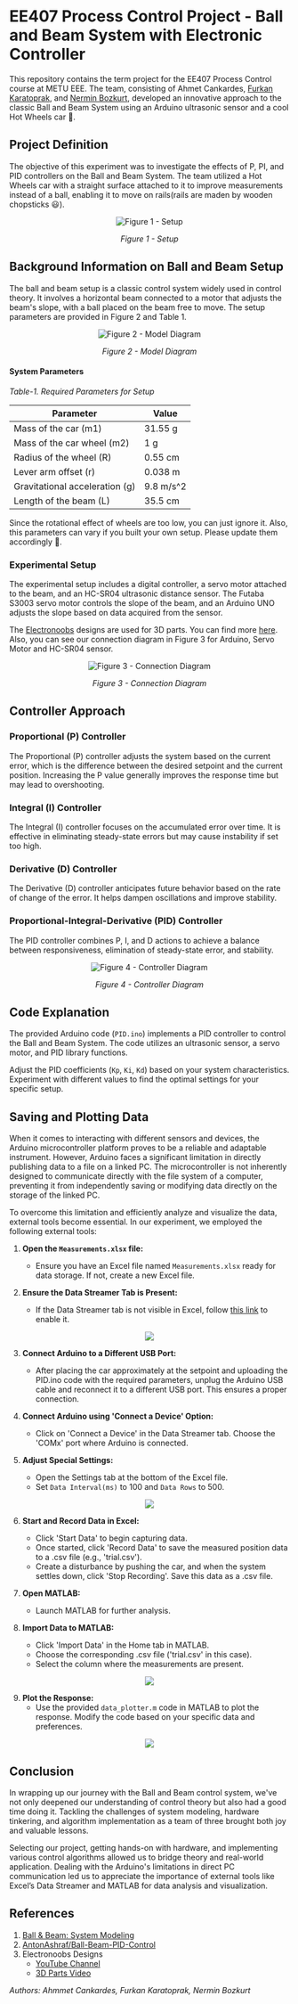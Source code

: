 # EE407 Process Control Project - Ball and Beam System with Electronic Controller

This repository contains the term project for the EE407 Process Control course at METU EEE. The team, consisting of Ahmet Cankardes, [Furkan Karatoprak](https://www.linkedin.com/in/furkan-karatoprak-5991201bb/), and [Nermin Bozkurt](https://www.linkedin.com/in/nerminbozkurt/), developed an innovative approach to the classic Ball and Beam System using an Arduino ultrasonic sensor and a cool Hot Wheels car 🚗.

## Project Definition

The objective of this experiment was to investigate the effects of P, PI, and PID controllers on the Ball and Beam System. The team utilized a Hot Wheels car with a straight surface attached to it to improve measurements instead of a ball, enabling it to move on rails(rails are maden by wooden chopsticks 😃).

<p align="center">
  <img src="/images/setup.png" alt="Figure 1 - Setup"/>
</p>

<p align="center">
  <em>Figure 1 - Setup</em>
</p>

## Background Information on Ball and Beam Setup

The ball and beam setup is a classic control system widely used in control theory. It involves a horizontal beam connected to a motor that adjusts the beam's slope, with a ball placed on the beam free to move. The setup parameters are provided in Figure 2 and Table 1.

<p align="center">
  <img src="/images/diagram.png" alt="Figure 2 - Model Diagram"/>
</p>

<p align="center">
  <em>Figure 2 - Model Diagram</em>
</p>

#### System Parameters

*Table-1. Required Parameters for Setup*

| Parameter                        | Value        |
| -------------------------------- | ------------ |
| Mass of the car (m1)              | 31.55 g      |
| Mass of the car wheel (m2)        | 1 g          |
| Radius of the wheel (R)           | 0.55 cm      |
| Lever arm offset (r)              | 0.038 m      |
| Gravitational acceleration (g)    | 9.8 m/s^2    |
| Length of the beam (L)            | 35.5 cm      |

Since the rotational effect of wheels are too low, you can just ignore it. Also, this parameters can vary if you built your own setup. Please update them accordingly 🙂.

### Experimental Setup

The experimental setup includes a digital controller, a servo motor attached to the beam, and an HC-SR04 ultrasonic distance sensor. The Futaba S3003 servo motor controls the slope of the beam, and an Arduino UNO adjusts the slope based on data acquired from the sensor.

The [Electronoobs](https://www.youtube.com/@ELECTRONOOBS) designs are used for 3D parts. You can find more [here](https://youtu.be/JFTJ2SS4xyA?si=9nZ70lV41_FnEzLK). Also, you can see our connection diagram in Figure 3 for Arduino, Servo Motor and HC-SR04 sensor.

<p align="center">
  <img src="/images/connections.png" alt="Figure 3 - Connection Diagram"/>
</p>

<p align="center">
  <em>Figure 3 - Connection Diagram</em>
</p>

## Controller Approach

### Proportional (P) Controller
The Proportional (P) controller adjusts the system based on the current error, which is the difference between the desired setpoint and the current position. Increasing the P value generally improves the response time but may lead to overshooting.

### Integral (I) Controller
The Integral (I) controller focuses on the accumulated error over time. It is effective in eliminating steady-state errors but may cause instability if set too high.

### Derivative (D) Controller
The Derivative (D) controller anticipates future behavior based on the rate of change of the error. It helps dampen oscillations and improve stability.

### Proportional-Integral-Derivative (PID) Controller
The PID controller combines P, I, and D actions to achieve a balance between responsiveness, elimination of steady-state error, and stability.

<p align="center">
  <img src="/images/system_diagram.png" alt="Figure 4 - Controller Diagram"/>
</p>

<p align="center">
  <em>Figure 4 - Controller Diagram</em>
</p>

## Code Explanation

The provided Arduino code (`PID.ino`) implements a PID controller to control the Ball and Beam System. The code utilizes an ultrasonic sensor, a servo motor, and PID library functions.

Adjust the PID coefficients (`Kp`, `Ki`, `Kd`) based on your system characteristics. Experiment with different values to find the optimal settings for your specific setup.

## Saving and Plotting Data

When it comes to interacting with different sensors and devices, the Arduino microcontroller platform proves to be a reliable and adaptable instrument. However, Arduino faces a significant limitation in directly publishing data to a file on a linked PC. The microcontroller is not inherently designed to communicate directly with the file system of a computer, preventing it from independently saving or modifying data directly on the storage of the linked PC.

To overcome this limitation and efficiently analyze and visualize the data, external tools become essential. In our experiment, we employed the following external tools:

1. **Open the `Measurements.xlsx` file:**
   - Ensure you have an Excel file named `Measurements.xlsx` ready for data storage. If not, create a new Excel file.

2. **Ensure the Data Streamer Tab is Present:**
   - If the Data Streamer tab is not visible in Excel, follow [this link](https://support.microsoft.com/en-us/office/enable-the-data-streamer-add-in-70052b28-3b00-41e7-8ab6-8a9f142dffeb) to enable it.

<p align="center">
  <img src="/images/datastream.png"/>
</p>

3. **Connect Arduino to a Different USB Port:**
   - After placing the car approximately at the setpoint and uploading the PID.ino code with the required parameters, unplug the Arduino USB cable and reconnect it to a different USB port. This ensures a proper connection.

4. **Connect Arduino using 'Connect a Device' Option:**
   - Click on 'Connect a Device' in the Data Streamer tab. Choose the 'COMx' port where Arduino is connected.

5. **Adjust Special Settings:**
   - Open the Settings tab at the bottom of the Excel file.
   - Set `Data Interval(ms)` to 100 and `Data Rows` to 500.

<p align="center">
  <img src="/images/settingstab.pnh.png"/>
</p>   

6. **Start and Record Data in Excel:**
   - Click 'Start Data' to begin capturing data.
   - Once started, click 'Record Data' to save the measured position data to a .csv file (e.g., 'trial.csv').
   - Create a disturbance by pushing the car, and when the system settles down, click 'Stop Recording'. Save this data as a .csv file.

7. **Open MATLAB:**
   - Launch MATLAB for further analysis.

8. **Import Data to MATLAB:**
   - Click 'Import Data' in the Home tab in MATLAB.
   - Choose the corresponding .csv file ('trial.csv' in this case).
   - Select the column where the measurements are present.

<p align="center">
  <img src="/images/importmatlab.png"/>
</p>

9. **Plot the Response:**
   - Use the provided `data_plotter.m` code in MATLAB to plot the response. Modify the code based on your specific data and preferences.

<p align="center">
  <img src="/images/example.png"/>
</p>

## Conclusion

In wrapping up our journey with the Ball and Beam control system, we've not only deepened our understanding of control theory but also had a good time doing it. Tackling the challenges of system modeling, hardware tinkering, and algorithm implementation as a team of three brought both joy and valuable lessons.

Selecting our project, getting hands-on with hardware, and implementing various control algorithms allowed us to bridge theory and real-world application. Dealing with the Arduino's limitations in direct PC communication led us to appreciate the importance of external tools like Excel’s Data Streamer and MATLAB for data analysis and visualization.

## References

1. [Ball & Beam: System Modeling](https://ctms.engin.umich.edu/CTMS/index.php?example=BallBeam§ion=SystemModeling)
2. [AntonAshraf/Ball-Beam-PID-Control](https://github.com/AntonAshraf/Ball-Beam-PID-Control)
3. Electronoobs Designs
   - [YouTube Channel](https://www.youtube.com/@ELECTRONOOBS)
   - [3D Parts Video](https://youtu.be/JFTJ2SS4xyA?si=9nZ70lV41_FnEzLK)

*Authors: Ahmmet Cankardes, Furkan Karatoprak, Nermin Bozkurt*